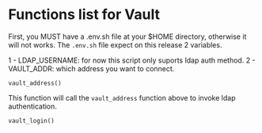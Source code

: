 # Functions list for Vault

First, you MUST have a .env.sh file at your $HOME directory, otherwise it will not works. The `.env.sh` file expect on this release 2 variables.

1 - LDAP_USERNAME: for now this script only suports ldap auth method.
2 - VAULT_ADDR: which address you want to connect.

```vault_address()```

This function will call the `vault_address` function above to invoke ldap authentication.

```vault_login()```